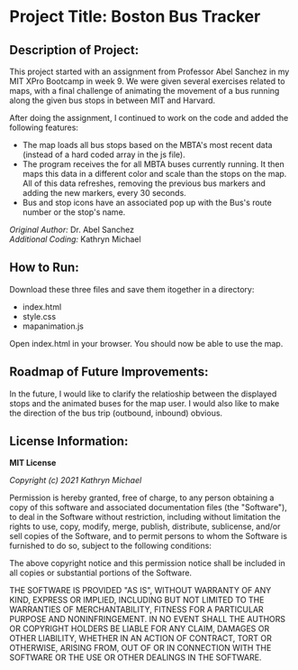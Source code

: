 # Project Title: Boston Bus Tracker

## Description of Project: 
This project started with an assignment from Professor Abel Sanchez in my MIT XPro Bootcamp in week 9.  We were given several exercises related to maps, with a final challenge of animating the movement of a bus running along the given bus stops in between MIT and Harvard. 

After doing the assignment, I continued to work on the code and added the following features:
- The map loads all bus stops based on the MBTA's most recent data (instead of a hard coded array in the js file).
- The program receives the for all MBTA buses currently running. It then maps this data in a different color and scale than the stops on the map. All of this data refreshes, removing the previous bus markers and adding the new markers, every 30 seconds.
- Bus and stop icons have an associated pop up with the Bus's route number or the stop's name.

*Original Author:* Dr. Abel Sanchez  
*Additional Coding:* Kathryn Michael

## How to Run:

Download these three files and save them itogether in a directory:
- index.html
- style.css
- mapanimation.js

Open index.html in your browser. You should now be able to use the map.

## Roadmap of Future Improvements:

In the future, I would like to clarify the relatioship between the displayed stops and the animated buses for the map user.  I would also like to make the direction of the bus trip (outbound, inbound) obvious.

## License Information:

**MIT License**

*Copyright (c) 2021 Kathryn Michael*

Permission is hereby granted, free of charge, to any person obtaining a copy
of this software and associated documentation files (the "Software"), to deal
in the Software without restriction, including without limitation the rights
to use, copy, modify, merge, publish, distribute, sublicense, and/or sell
copies of the Software, and to permit persons to whom the Software is
furnished to do so, subject to the following conditions:

The above copyright notice and this permission notice shall be included in all
copies or substantial portions of the Software.

THE SOFTWARE IS PROVIDED "AS IS", WITHOUT WARRANTY OF ANY KIND, EXPRESS OR
IMPLIED, INCLUDING BUT NOT LIMITED TO THE WARRANTIES OF MERCHANTABILITY,
FITNESS FOR A PARTICULAR PURPOSE AND NONINFRINGEMENT. IN NO EVENT SHALL THE
AUTHORS OR COPYRIGHT HOLDERS BE LIABLE FOR ANY CLAIM, DAMAGES OR OTHER
LIABILITY, WHETHER IN AN ACTION OF CONTRACT, TORT OR OTHERWISE, ARISING FROM,
OUT OF OR IN CONNECTION WITH THE SOFTWARE OR THE USE OR OTHER DEALINGS IN THE
SOFTWARE.
